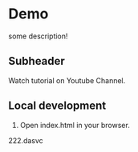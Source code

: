 # Demo
some description!
## Subheader
Watch tutorial on Youtube Channel.

## Local development
1. Open index.html in your browser.




222.dasvc